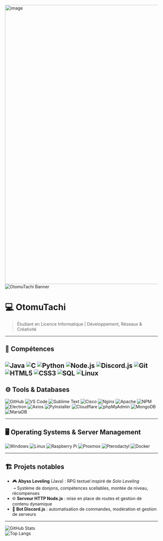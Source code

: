 <img width="1360" height="919" alt="image" src="https://github.com/user-attachments/assets/615a1070-6f67-470a-9775-eaa1feea9da5" />![OtomuTachi Banner](assets/)
# 💻 OtomuTachi  
> Étudiant en Licence Informatique | Développement, Réseaux & Créativité


---

## 🔧 Compétences
![Java](https://img.shields.io/badge/Java-ED8B00?style=for-the-badge&logo=java&logoColor=white)
![C](https://img.shields.io/badge/C-00599C?style=for-the-badge&logo=c&logoColor=white)
![Python](https://img.shields.io/badge/Python-3776AB?style=for-the-badge&logo=python&logoColor=white)
![Node.js](https://img.shields.io/badge/Node.js-43853D?style=for-the-badge&logo=node.js&logoColor=white)
![Discord.js](https://img.shields.io/badge/Discord.js-5865F2?style=for-the-badge&logo=discord&logoColor=white)
![Git](https://img.shields.io/badge/Git-F05032?style=for-the-badge&logo=git&logoColor=white)
![HTML5](https://img.shields.io/badge/HTML5-E34F26?style=for-the-badge&logo=html5&logoColor=white)
![CSS3](https://img.shields.io/badge/CSS3-1572B6?style=for-the-badge&logo=css3&logoColor=white)
![SQL](https://img.shields.io/badge/SQL-336791?style=for-the-badge&logo=postgresql&logoColor=white)
![Linux](https://img.shields.io/badge/Linux-FCC624?style=for-the-badge&logo=linux&logoColor=black)
---

## ⚙️ Tools & Databases
![GitHub](https://img.shields.io/badge/GitHub-181717?style=for-the-badge&logo=github&logoColor=white)
![VS Code](https://img.shields.io/badge/VS%20Code-0078D4?style=for-the-badge&logo=visual-studio-code&logoColor=white)
![Sublime Text](https://img.shields.io/badge/Sublime%20Text-FF9800?style=for-the-badge&logo=sublime-text&logoColor=white)
![Cisco](https://img.shields.io/badge/Cisco-1BA0D7?style=for-the-badge&logo=cisco&logoColor=white)
![Nginx](https://img.shields.io/badge/Nginx-009639?style=for-the-badge&logo=nginx&logoColor=white)
![Apache](https://img.shields.io/badge/Apache-D22128?style=for-the-badge&logo=apache&logoColor=white)
![NPM](https://img.shields.io/badge/NPM-CB3837?style=for-the-badge&logo=npm&logoColor=white)
![Electron](https://img.shields.io/badge/Electron-47848F?style=for-the-badge&logo=electron&logoColor=white)
![Axios](https://img.shields.io/badge/Axios-5A29E4?style=for-the-badge&logoColor=white)
![PyInstaller](https://img.shields.io/badge/PyInstaller-FFDD00?style=for-the-badge&logo=python&logoColor=black)
![Cloudflare](https://img.shields.io/badge/Cloudflare-F38020?style=for-the-badge&logo=cloudflare&logoColor=white)
![phpMyAdmin](https://img.shields.io/badge/phpMyAdmin-6C78AF?style=for-the-badge&logo=phpmyadmin&logoColor=white)
![MongoDB](https://img.shields.io/badge/MongoDB-47A248?style=for-the-badge&logo=mongodb&logoColor=white)
![MariaDB](https://img.shields.io/badge/MariaDB-003545?style=for-the-badge&logo=mariadb&logoColor=white)

---

## 🖥️ Operating Systems & Server Management
![Windows](https://img.shields.io/badge/Windows-0078D6?style=for-the-badge&logo=windows&logoColor=white)
![Linux](https://img.shields.io/badge/Linux-FCC624?style=for-the-badge&logo=linux&logoColor=black)
![Raspberry Pi](https://img.shields.io/badge/Raspberry%20Pi-A22846?style=for-the-badge&logo=raspberrypi&logoColor=white)
![Proxmox](https://img.shields.io/badge/Proxmox-E57000?style=for-the-badge&logo=proxmox&logoColor=white)
![Pterodactyl](https://img.shields.io/badge/Pterodactyl-1D72B8?style=for-the-badge&logo=pterodactyl&logoColor=white)
![Docker](https://img.shields.io/badge/Docker-2496ED?style=for-the-badge&logo=docker&logoColor=white)


  
---
## 🏗️ Projets notables

- 🎮 **Abyss Leveling** (Java) : RPG textuel inspiré de *Solo Leveling*  
  ➝ Système de donjons, compétences scellables, montée de niveau, récompenses  
- 🌐 **Serveur HTTP Node.js** : mise en place de routes et gestion de contenu dynamique  
- 🤖 **Bot Discord.js** : automatisation de commandes, modération et gestion de serveurs  

---


![GitHub Stats](https://github-readme-stats.vercel.app/api?username=otomutachi&show_icons=true&theme=tokyonight)  
![Top Langs](https://github-readme-stats.vercel.app/api/top-langs/?username=otomutachi&layout=compact&theme=tokyonight)



